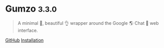 # Gumzo <small>3.3.0</small>

> A minimal 🤏, beautiful 👌 wrapper around the Google 🌎 Chat 💬 web interface.

[GitHub](https://github.com/mistweaverco/gumzo)
[Installation](install)

